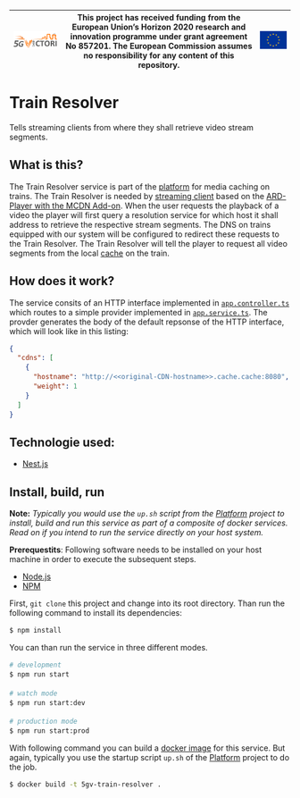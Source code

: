 | [![5G-VICTORI logo](doc/images/5g-victori-logo.png)](https://www.5g-victori-project.eu/) | This project has received funding from the European Union’s Horizon 2020 research and innovation programme under grant agreement No 857201. The European Commission assumes no responsibility for any content of this repository. | [![Acknowledgement: This project has received funding from the European Union’s Horizon 2020 research and innovation programme under grant agreement No 857201.](doc/images/eu-flag.jpg)](https://ec.europa.eu/programmes/horizon2020/en) |
| ---------------------------------------------------------------------------------------- | ------------------------------------------------------------------------------------------------------------------------------------------- | ----------------------------------------------------------------------------------------------------------------------------------------------------------------------------------------------------------------------------------------- |


# Train Resolver

Tells streaming clients from where they shall retrieve video stream segments.

## What is this?

The Train Resolver service is part of the [platform](../../../5gv-platform) for media caching on trains. The Train Resolver is needed by [streaming client](../../../5gv-sample-streaming-client) based on the [ARD-Player with the MCDN Add-on](../../../5gv-platform#adaptations-specific-to-ard-mediathek). When the user requests the playback of a video the player will first query a resolution service for which host it shall address to retrieve the respective stream segments. The DNS on trains equipped with our system will be configured to redirect these requests to the Train Resolver. The Train Resolver will tell the player to request all video segments from the local [cache](../../../5gv-cache) on the train.

## How does it work?

The service consits of an HTTP interface implemented in [`app.controller.ts`](src/app.controller.ts) which routes to a simple provider implemented in [`app.service.ts`](src/app.service.ts). The provder generates the body of the default repsonse of the HTTP interface, which will look like in this listing:

```json
{
  "cdns": [
    {
      "hostname": "http://<<original-CDN-hostname>>.cache.cache:8080",
      "weight": 1
    }
  ]
}
```

## Technologie used:

- [Nest.js](https://nestjs.com/)

## Install, build, run

**Note:** _Typically you would use the `up.sh` script from the [Platform](../../../5gv-platform) project to install, build and run this service as part of a composite of docker services. Read on if you intend to run the service directly on your host system._

**Prerequestits**: Following software needs to be installed on your host machine in order to execute the subsequent steps.

- [Node.js](https://nodejs.org/en/)
- [NPM](https://www.npmjs.com/)

First, `git clone` this project and change into its root directory. Than run the following command to install its dependencies:

```bash
$ npm install
```

You can than run the service in three different modes.

```bash
# development
$ npm run start

# watch mode
$ npm run start:dev

# production mode
$ npm run start:prod
```

With following command you can build a [docker image](https://www.docker.com) for this service. But again, typically you use the startup script `up.sh` of the [Platform](../../../5gv-platform) project to do the job.

```bash
$ docker build -t 5gv-train-resolver .
```